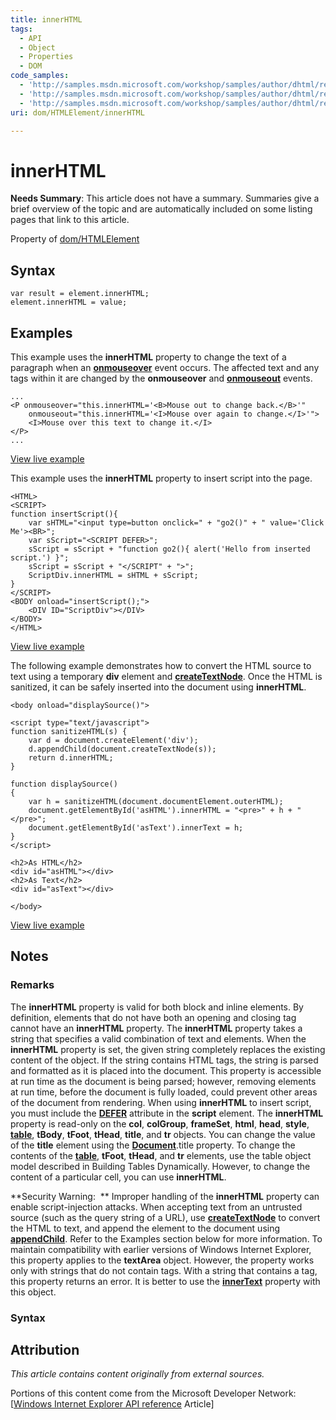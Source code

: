 ```yaml
---
title: innerHTML
tags:
  - API
  - Object
  - Properties
  - DOM
code_samples:
  - 'http://samples.msdn.microsoft.com/workshop/samples/author/dhtml/refs/innerHTML.htm'
  - 'http://samples.msdn.microsoft.com/workshop/samples/author/dhtml/refs/insertScript_2.htm'
  - 'http://samples.msdn.microsoft.com/workshop/samples/author/dhtml/refs/innerHTMLsafe.htm'
uri: dom/HTMLElement/innerHTML

---
```

# innerHTML

**Needs Summary**: This article does not have a summary. Summaries give a brief overview of the topic and are automatically included on some listing pages that link to this article.

<span data-meta="applies_to" data-type="key">Property of <span data-type="value">[dom/HTMLElement](/dom/HTMLElement)</span></span>

## Syntax

``` {.js}
var result = element.innerHTML;
element.innerHTML = value;
```

## Examples

This example uses the **innerHTML** property to change the text of a paragraph when an [**onmouseover**](/dom/MouseEvent/mouseover) event occurs. The affected text and any tags within it are changed by the **onmouseover** and [**onmouseout**](/dom/MouseEvent/mouseout) events.

    ...
    <P onmouseover="this.innerHTML='<B>Mouse out to change back.</B>'"
        onmouseout="this.innerHTML='<I>Mouse over again to change.</I>'">
        <I>Mouse over this text to change it.</I>
    </P>
    ...

[View live example](http://samples.msdn.microsoft.com/workshop/samples/author/dhtml/refs/innerHTML.htm)

This example uses the **innerHTML** property to insert script into the page.

    <HTML>
    <SCRIPT>
    function insertScript(){
        var sHTML="<input type=button onclick=" + "go2()" + " value='Click Me'><BR>";
        var sScript="<SCRIPT DEFER>";
        sScript = sScript + "function go2(){ alert('Hello from inserted script.') }";
        sScript = sScript + "</SCRIPT" + ">";
        ScriptDiv.innerHTML = sHTML + sScript;
    }
    </SCRIPT>
    <BODY onload="insertScript();">
        <DIV ID="ScriptDiv"></DIV>
    </BODY>
    </HTML>

[View live example](http://samples.msdn.microsoft.com/workshop/samples/author/dhtml/refs/insertScript_2.htm)

The following example demonstrates how to convert the HTML source to text using a temporary **div** element and [**createTextNode**](/dom/Document/createTextNode). Once the HTML is sanitized, it can be safely inserted into the document using **innerHTML**.

    <body onload="displaySource()">

    <script type="text/javascript">
    function sanitizeHTML(s) {
        var d = document.createElement('div');
        d.appendChild(document.createTextNode(s));
        return d.innerHTML;
    }

    function displaySource()
    {
        var h = sanitizeHTML(document.documentElement.outerHTML);
        document.getElementById('asHTML').innerHTML = "<pre>" + h + "</pre>";
        document.getElementById('asText').innerText = h;
    }
    </script>

    <h2>As HTML</h2>
    <div id="asHTML"></div>
    <h2>As Text</h2>
    <div id="asText"></div>

    </body>

[View live example](http://samples.msdn.microsoft.com/workshop/samples/author/dhtml/refs/innerHTMLsafe.htm)

## Notes

### Remarks

The **innerHTML** property is valid for both block and inline elements. By definition, elements that do not have both an opening and closing tag cannot have an **innerHTML** property. The **innerHTML** property takes a string that specifies a valid combination of text and elements. When the **innerHTML** property is set, the given string completely replaces the existing content of the object. If the string contains HTML tags, the string is parsed and formatted as it is placed into the document. This property is accessible at run time as the document is being parsed; however, removing elements at run time, before the document is fully loaded, could prevent other areas of the document from rendering. When using **innerHTML** to insert script, you must include the [**DEFER**](/html/attributes/defer) attribute in the **script** element. The **innerHTML** property is read-only on the **col**, **colGroup**, **frameSet**, **html**, **head**, **style**, [**table**](/html/elements/table), **tBody**, **tFoot**, **tHead**, **title**, and **tr** objects. You can change the value of the **title** element using the [**Document**](/dom/Document).title property. To change the contents of the [**table**](/html/elements/table), **tFoot**, **tHead**, and **tr** elements, use the table object model described in Building Tables Dynamically. However, to change the content of a particular cell, you can use **innerHTML**.

**Security Warning:  ** Improper handling of the **innerHTML** property can enable script-injection attacks. When accepting text from an untrusted source (such as the query string of a URL), use [**createTextNode**](/dom/Document/createTextNode) to convert the HTML to text, and append the element to the document using [**appendChild**](/dom/Node/appendChild). Refer to the Examples section below for more information. To maintain compatibility with earlier versions of Windows Internet Explorer, this property applies to the **textArea** object. However, the property works only with strings that do not contain tags. With a string that contains a tag, this property returns an error. It is better to use the [**innerText**](/dom/HTMLElement/innerText) property with this object.

### Syntax

## Attribution

*This article contains content originally from external sources.*

Portions of this content come from the Microsoft Developer Network: [[Windows Internet Explorer API reference](http://msdn.microsoft.com/en-us/library/ie/hh828809%28v=vs.85%29.aspx) Article]

